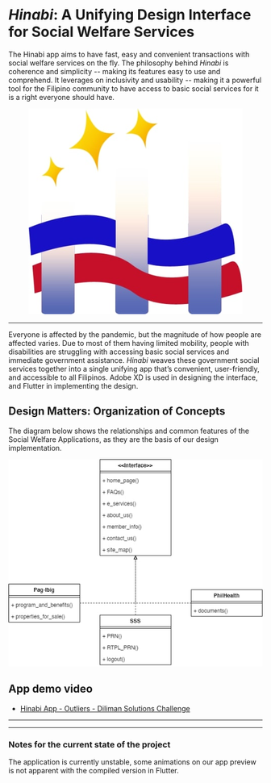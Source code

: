# *Hinabi*: A Unifying Design Interface for Social Welfare Services
The Hinabi app aims to have fast, easy and convenient transactions with social welfare services on the fly. The philosophy behind *Hinabi* is coherence and simplicity -- making its features easy to use and comprehend. It leverages on inclusivity and usability -- making it a powerful tool for the Filipino community to have access to basic social services for it is a right everyone should have. 

<p align="center">
  <img src="https://github.com/adeeconometrics/Hinabi-App/blob/main/Diagrams/hinabi_logo.jpg" />
</p>
 
----

Everyone is affected by the pandemic, but the magnitude of how people are affected varies. Due to most of them having limited mobility, people with disabilities are struggling with accessing basic social services and immediate government assistance. *Hinabi* weaves these government social services together into a single unifying app that’s convenient, user-friendly, and accessible to all Filipinos. Adobe XD is used in designing the interface, and Flutter in implementing the design.

## Design Matters: Organization of Concepts
The diagram below shows the relationships and common features of the Social Welfare Applications, as they are the basis of our design implementation. 

<p align = "center">
<img src = "https://github.com/adeeconometrics/Hinabi-App/blob/main/Diagrams/sitemap.jpg">
</p>

## App demo video
- [Hinabi App - Outliers - Diliman Solutions Challenge](https://www.youtube.com/watch?v=-rJ1JyND3No)

----
----
### Notes for the current state of the project
The application is currently unstable, some animations on our app preview is not apparent with the compiled version in Flutter.  
